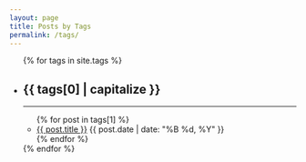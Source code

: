 ```yaml
---
layout: page
title: Posts by Tags
permalink: /tags/
---
```


<ul>
  {% for tags in site.tags %}
  <div id = "{{ tags[0] | slugify }}" class ="pt-5" > </div>
    <li class="pt-5"  >
      <h2 >{{ tags[0] | capitalize }}</h2>
      <hr>
      <ul>
        {% for post in tags[1] %}
          <li>
            <a href="{{ post.url }}">{{ post.title }}</a>
            <span>{{ post.date | date: "%B %d, %Y" }}</span>
          </li>
        {% endfor %}
      </ul>
    </li>
  {% endfor %}
</ul>
